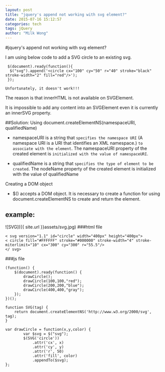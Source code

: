 ```yaml
---
layout: post
title: "jquery's append not working with svg element?"
date: 2015-07-16 15:12:57
categories: tech
tags: jQuery
author: "Milk Wong"
---
```


#jquery's append not working with svg element?

I am using below code to add a SVG circle to an existing svg.

```
 $(document).ready(function(){
  $("svg").append('<circle cx="100" cy="50" r="40" stroke="black" stroke-width="2" fill="red"/>');
 });
```
`Unfortunately, it doesn't work!!!`

The reason is that innerHTML is not available on SVGElement.

It is impossible to add any content into an SVGElement even it is currently an innerSVG property.


##Solution:
Using document.createElementNS(namespaceURI, qualifiedName)

+ namespaceURI is a string that `specifies the namespace URI` (A namespace URI is a URI that identifies an XML namespace.) `to associate with the element`. The namespaceURI property of the created element is `initialized with the value of namespaceURI`.

+ qualifiedName is a string that `specifies the type of element to be created`. The nodeName property of the created element is initialized with the value of qualifiedName

Creating a DOM object

+ $() accepts a DOM object. It is necessary to create a function for using document.createElementNS to create and return the element.


## example:
![SVG]({{ site.url }}assets/svg.jpg)
###html file

```
< svg version="1.1" id="circle" width="400px" height="400px">
< circle fill="#FFFFFF" stroke="#000000" stroke-width="4" stroke-miterlimit="10" cx="300" cy="300" r="55.5"/>
</ svg>

```

###js file

```
(function() {
    $(document).ready(function() {
        drawCircle();
        drawCircle(100,100,"red");
        drawCircle(200,200,"blue");
        drawCircle(400,400,"gray");
    });
})();

function SVG(tag) {
    return document.createElementNS('http://www.w3.org/2000/svg', tag);
}

var drawCircle = function(x,y,color) {
        var $svg = $("svg");
        $(SVG('circle'))
            .attr('cx', x)
            .attr('cy', y)
            .attr('r', 50)
            .attr('fill', color)
            .appendTo($svg);
};
```
